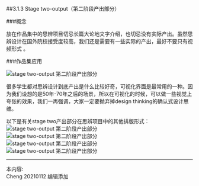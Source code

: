 
##3.1.3 Stage two-output（第二阶段产出部分）

###概念

放在作品集中的思辨项目切忌长篇大论地文字介绍，也切忌没有实际产出。虽然思辨设计在国外院校接受度较高，我们还是需要有一些实际的产出，最好不要只有视频形式 。


###作品集应用

![stage two-output 第二阶段产出部分](http://kitpic.makebi.net/2021/cdsd_07.jpg)

很多学生都对思辨设计到底产出是什么比较好奇，可视化界面是最常用的一种。因为我们设想的是50年-70年之后的场景，所以在可视化的时候，可以做一些视觉上夸张的效果，我们一再强调，大家一定要抛弃掉design thinking的确认式设计思维。

以下是有关stage two产出部分在思辨项目中的其他排版形式：
![stage two-output 第二阶段产出部分](http://kitpic.makebi.net/2021/cdsd_08.jpg)   
![stage two-output 第二阶段产出部分](http://kitpic.makebi.net/2021/cdsd_09.jpg)  
 ![stage two-output 第二阶段产出部分](http://kitpic.makebi.net/2021/cdsd_11.jpg)  
![stage two-output 第二阶段产出部分](http://kitpic.makebi.net/2021/cdsd_13.jpg)


---
本内容:  
Cheng 20210112 编辑添加
